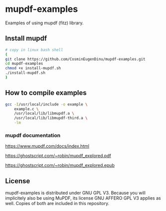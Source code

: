# mupdf-examples
Examples of using mupdf (fitz) library.

## Install mupdf

```sh
# copy in linux bash shell
(
git clone https://github.com/CosminEugenDinu/mupdf-examples.git 
cd mupdf-examples 
chmod +x install-mupdf.sh 
./install-mupdf.sh
)
```
## How to compile examples
```sh
gcc -I/usr/local/include -o example \
	example.c \
	/usr/local/lib/libmupdf.a \
	/usr/local/lib/libmupdf-third.a \
	-lm
```

### mupdf documentation
https://www.mupdf.com/docs/index.html

https://ghostscript.com/~robin/mupdf_explored.pdf

https://ghostscript.com/~robin/mupdf_explored.epub

## License
mupdf-examples is distributed under GNU GPL V3. Because you will implicitely also be using MuPDF, its license GNU AFFERO GPL V3 applies as well. Copies of both are included in this repository.
